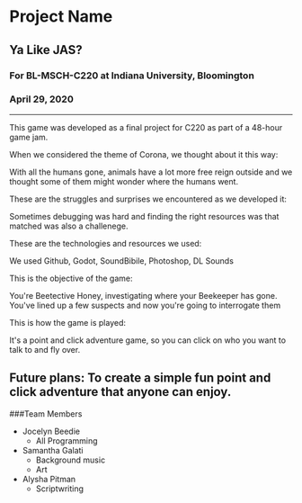 # Project Name
## Ya Like JAS?
### For BL-MSCH-C220 at Indiana University, Bloomington
### April 29, 2020

---

This game was developed as a final project for C220 as part of a 48-hour game jam. 

When we considered the theme of Corona, we thought about it this way:

With all the humans gone, animals have a lot more free reign outside and we thought some of them might wonder where the humans went.

These are the struggles and surprises we encountered as we developed it:

Sometimes debugging was hard and finding the right resources was that matched was also a challenege. 

These are the technologies and resources we used:

We used Github, Godot, SoundBibile, Photoshop, DL Sounds

This is the objective of the game:

You're Beetective Honey, investigating where your Beekeeper has gone. You've lined up a few suspects and now you're going to interrogate them

This is how the game is played:

It's a point and click adventure game, so you can click on who you want to talk to and fly over. 

Future plans:
To create a simple fun point and click adventure that anyone can enjoy.
---

###Team Members

  * Jocelyn Beedie
    * All Programming
  * Samantha Galati
    * Background music
    * Art
  * Alysha Pitman
    * Scriptwriting


